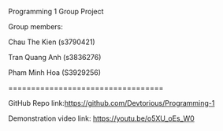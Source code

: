 Programming 1 Group Project

Group members:

Chau The Kien (s3790421)

Tran Quang Anh (s3836276)

Pham Minh Hoa (S3929256)

==================================

GitHub Repo link:https://github.com/Devtorious/Programming-1

Demonstration video link: https://youtu.be/o5XU_oEs_W0
